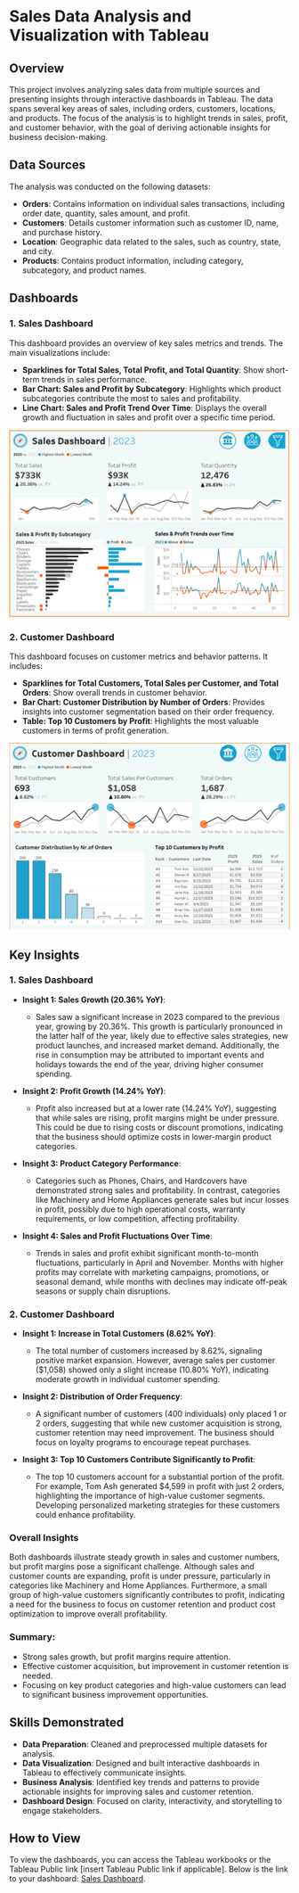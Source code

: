 # Sales Data Analysis and Visualization with Tableau

## Overview

This project involves analyzing sales data from multiple sources and presenting insights through interactive dashboards in Tableau. The data spans several key areas of sales, including orders, customers, locations, and products. The focus of the analysis is to highlight trends in sales, profit, and customer behavior, with the goal of deriving actionable insights for business decision-making.

## Data Sources

The analysis was conducted on the following datasets:
- **Orders**: Contains information on individual sales transactions, including order date, quantity, sales amount, and profit.
- **Customers**: Details customer information such as customer ID, name, and purchase history.
- **Location**: Geographic data related to the sales, such as country, state, and city.
- **Products**: Contains product information, including category, subcategory, and product names.

## Dashboards

### 1. Sales Dashboard
This dashboard provides an overview of key sales metrics and trends. The main visualizations include:
- **Sparklines for Total Sales, Total Profit, and Total Quantity**: Show short-term trends in sales performance.
- **Bar Chart: Sales and Profit by Subcategory**: Highlights which product subcategories contribute the most to sales and profitability.
- **Line Chart: Sales and Profit Trend Over Time**: Displays the overall growth and fluctuation in sales and profit over a specific time period.

![Sales Dashboard](https://raw.githubusercontent.com/hiephoangt/Sales-Analysis-Dashboard---Tableau-Project/main/Image/Sales%20Dashboard.png)

### 2. Customer Dashboard
This dashboard focuses on customer metrics and behavior patterns. It includes:
- **Sparklines for Total Customers, Total Sales per Customer, and Total Orders**: Show overall trends in customer behavior.
- **Bar Chart: Customer Distribution by Number of Orders**: Provides insights into customer segmentation based on their order frequency.
- **Table: Top 10 Customers by Profit**: Highlights the most valuable customers in terms of profit generation.

![Customer Dashboard](https://raw.githubusercontent.com/hiephoangt/Sales-Analysis-Dashboard---Tableau-Project/main/Image/Customer%20Dashboard.png)

## Key Insights

### 1. Sales Dashboard
- **Insight 1: Sales Growth (20.36% YoY)**: 
  - Sales saw a significant increase in 2023 compared to the previous year, growing by 20.36%. This growth is particularly pronounced in the latter half of the year, likely due to effective sales strategies, new product launches, and increased market demand. Additionally, the rise in consumption may be attributed to important events and holidays towards the end of the year, driving higher consumer spending.
    
- **Insight 2: Profit Growth (14.24% YoY)**: 
  - Profit also increased but at a lower rate (14.24% YoY), suggesting that while sales are rising, profit margins might be under pressure. This could be due to rising costs or discount promotions, indicating that the business should optimize costs in lower-margin product categories.
  
- **Insight 3: Product Category Performance**: 
  - Categories such as Phones, Chairs, and Hardcovers have demonstrated strong sales and profitability. In contrast, categories like Machinery and Home Appliances generate sales but incur losses in profit, possibly due to high operational costs, warranty requirements, or low competition, affecting profitability.
  
- **Insight 4: Sales and Profit Fluctuations Over Time**: 
  - Trends in sales and profit exhibit significant month-to-month fluctuations, particularly in April and November. Months with higher profits may correlate with marketing campaigns, promotions, or seasonal demand, while months with declines may indicate off-peak seasons or supply chain disruptions.

### 2. Customer Dashboard
- **Insight 1: Increase in Total Customers (8.62% YoY)**: 
  - The total number of customers increased by 8.62%, signaling positive market expansion. However, average sales per customer ($1,058) showed only a slight increase (10.80% YoY), indicating moderate growth in individual customer spending.
  
- **Insight 2: Distribution of Order Frequency**: 
  - A significant number of customers (400 individuals) only placed 1 or 2 orders, suggesting that while new customer acquisition is strong, customer retention may need improvement. The business should focus on loyalty programs to encourage repeat purchases.
  
- **Insight 3: Top 10 Customers Contribute Significantly to Profit**: 
  - The top 10 customers account for a substantial portion of the profit. For example, Tom Ash generated $4,599 in profit with just 2 orders, highlighting the importance of high-value customer segments. Developing personalized marketing strategies for these customers could enhance profitability.

### Overall Insights
Both dashboards illustrate steady growth in sales and customer numbers, but profit margins pose a significant challenge. Although sales and customer counts are expanding, profit is under pressure, particularly in categories like Machinery and Home Appliances. Furthermore, a small group of high-value customers significantly contributes to profit, indicating a need for the business to focus on customer retention and product cost optimization to improve overall profitability.

### Summary:
- Strong sales growth, but profit margins require attention.
- Effective customer acquisition, but improvement in customer retention is needed.
- Focusing on key product categories and high-value customers can lead to significant business improvement opportunities.

## Skills Demonstrated
- **Data Preparation**: Cleaned and preprocessed multiple datasets for analysis.
- **Data Visualization**: Designed and built interactive dashboards in Tableau to effectively communicate insights.
- **Business Analysis**: Identified key trends and patterns to provide actionable insights for improving sales and customer retention.
- **Dashboard Design**: Focused on clarity, interactivity, and storytelling to engage stakeholders.

## How to View
To view the dashboards, you can access the Tableau workbooks or the Tableau Public link [insert Tableau Public link if applicable]. Below is the link to your dashboard: [Sales Dashboard](https://github.com/hiephoangt/Sales-Analysis-Dashboard---Tableau-Project/blob/main/Sales%20Dashboard.twb).

